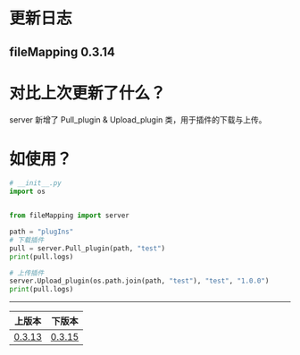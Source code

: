 # 更新日志
## fileMapping 0.3.14


# 对比上次更新了什么？
server 新增了 Pull_plugin & Upload_plugin 类，用于插件的下载与上传。

# 如使用？
```python
# __init__.py
import os


from fileMapping import server

path = "plugIns"
# 下载插件
pull = server.Pull_plugin(path, "test")
print(pull.logs)

# 上传插件
server.Upload_plugin(os.path.join(path, "test"), "test", "1.0.0")
print(pull.logs)

```


------

|                    上版本                    |            下版本            |
|:-----------------------------------------:|:-------------------------:|
| [0.3.13](changelog-0.3.13.md) | [0.3.15](../changelog.md) |

